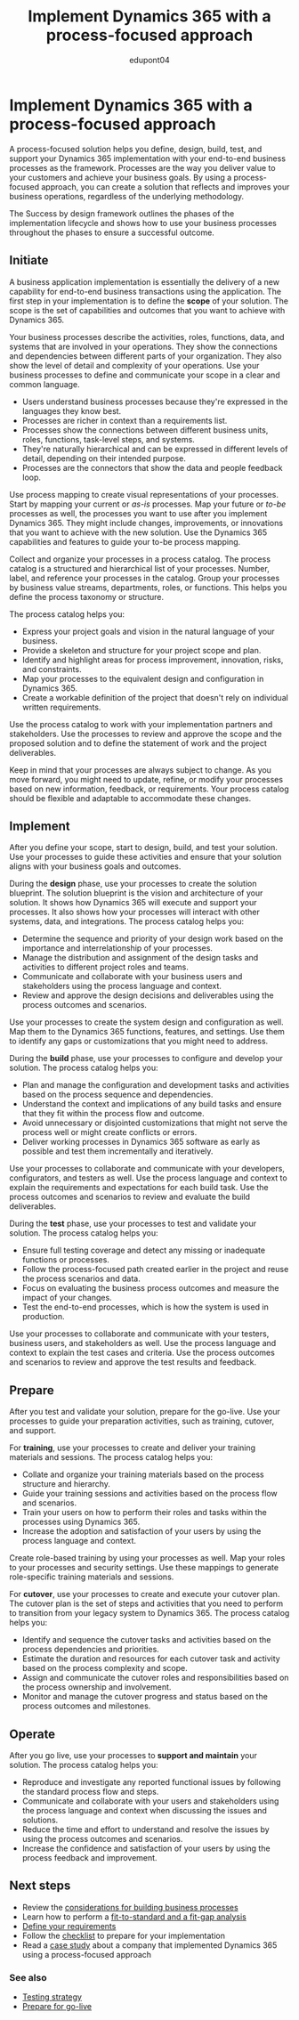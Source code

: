 ﻿---
title: Implement Dynamics 365 with a process-focused approach
description: Learn how to use the Success by design framework to guide your implementation lifecycle with a process-focused approach that aligns with your business goals and outcomes.
ms.date: 01/16/2024
ms.topic: conceptual
author: edupont04
ms.author: veneva
ms.reviewer: edupont
ms.custom:
  - ai-seo-date: 01/16/2024
  - ai-gen-docs-bap
  - ai-gen-title
  - ai-gen-desc
content_well_notification: AI-contribution
---

# Implement Dynamics 365 with a process-focused approach

A process-focused solution helps you define, design, build, test, and support your Dynamics 365 implementation with your end-to-end business processes as the framework. Processes are the way you deliver value to your customers and achieve your business goals. By using a process-focused approach, you can create a solution that reflects and improves your business operations, regardless of the underlying methodology.

The Success by design framework outlines the phases of the implementation lifecycle and shows how to use your business processes throughout the phases to ensure a successful outcome.

## Initiate

A business application implementation is essentially the delivery of a new capability for end-to-end business transactions using the application. The first step in your implementation is to define the **scope** of your solution. The scope is the set of capabilities and outcomes that you want to achieve with Dynamics 365.

Your business processes describe the activities, roles, functions, data, and systems that are involved in your operations. They show the connections and dependencies between different parts of your organization. They also show the level of detail and complexity of your operations. Use your business processes to define and communicate your scope in a clear and common language.

- Users understand business processes because they're expressed in the languages they know best.
- Processes are richer in context than a requirements list.
- Processes show the connections between different business units, roles, functions, task-level steps, and systems.
- They're naturally hierarchical and can be expressed in different levels of detail, depending on their intended purpose.
- Processes are the connectors that show the data and people feedback loop.

Use process mapping to create visual representations of your processes. Start by mapping your current or *as-is* processes. Map your future or *to-be* processes as well, the processes you want to use after you implement Dynamics 365. They might include changes, improvements, or innovations that you want to achieve with the new solution. Use the Dynamics 365 capabilities and features to guide your to-be process mapping.

Collect and organize your processes in a process catalog. The process catalog is a structured and hierarchical list of your processes. Number, label, and reference your processes in the catalog. Group your processes by business value streams, departments, roles, or functions. This helps you define the process taxonomy or structure.

The process catalog helps you:

- Express your project goals and vision in the natural language of your business.
- Provide a skeleton and structure for your project scope and plan.
- Identify and highlight areas for process improvement, innovation, risks, and constraints.
- Map your processes to the equivalent design and configuration in Dynamics 365.
- Create a workable definition of the project that doesn't rely on individual written requirements.

Use the process catalog to work with your implementation partners and stakeholders. Use the processes to review and approve the scope and the proposed solution and to define the statement of work and the project deliverables.

Keep in mind that your processes are always subject to change. As you move forward, you might need to update, refine, or modify your processes based on new information, feedback, or requirements. Your process catalog should be flexible and adaptable to accommodate these changes.

## Implement

After you define your scope, start to design, build, and test your solution. Use your processes to guide these activities and ensure that your solution aligns with your business goals and outcomes.

During the **design** phase, use your processes to create the solution blueprint. The solution blueprint is the vision and architecture of your solution. It shows how Dynamics 365 will execute and support your processes. It also shows how your processes will interact with other systems, data, and integrations. The process catalog helps you:

- Determine the sequence and priority of your design work based on the importance and interrelationship of your processes.
- Manage the distribution and assignment of the design tasks and activities to different project roles and teams.
- Communicate and collaborate with your business users and stakeholders using the process language and context.
- Review and approve the design decisions and deliverables using the process outcomes and scenarios.

Use your processes to create the system design and configuration as well. Map them to the Dynamics 365 functions, features, and settings. Use them to identify any gaps or customizations that you might need to address.

During the **build** phase, use your processes to configure and develop your solution. The process catalog helps you:

- Plan and manage the configuration and development tasks and activities based on the process sequence and dependencies.
- Understand the context and implications of any build tasks and ensure that they fit within the process flow and outcome.
- Avoid unnecessary or disjointed customizations that might not serve the process well or might create conflicts or errors.
- Deliver working processes in Dynamics 365 software as early as possible and test them incrementally and iteratively.

Use your processes to collaborate and communicate with your developers, configurators, and testers as well. Use the process language and context to explain the requirements and expectations for each build task. Use the process outcomes and scenarios to review and evaluate the build deliverables.

During the **test** phase, use your processes to test and validate your solution. The process catalog helps you:

- Ensure full testing coverage and detect any missing or inadequate functions or processes.
- Follow the process-focused path created earlier in the project and reuse the process scenarios and data.
- Focus on evaluating the business process outcomes and measure the impact of your changes.
- Test the end-to-end processes, which is how the system is used in production.

Use your processes to collaborate and communicate with your testers, business users, and stakeholders as well. Use the process language and context to explain the test cases and criteria. Use the process outcomes and scenarios to review and approve the test results and feedback.

## Prepare

After you test and validate your solution, prepare for the go-live. Use your processes to guide your preparation activities, such as training, cutover, and support.

For **training**, use your processes to create and deliver your training materials and sessions. The process catalog helps you:

- Collate and organize your training materials based on the process structure and hierarchy.
- Guide your training sessions and activities based on the process flow and scenarios.
- Train your users on how to perform their roles and tasks within the processes using Dynamics 365.
- Increase the adoption and satisfaction of your users by using the process language and context.

Create role-based training by using your processes as well. Map your roles to your processes and security settings. Use these mappings to generate role-specific training materials and sessions.

For **cutover**, use your processes to create and execute your cutover plan. The cutover plan is the set of steps and activities that you need to perform to transition from your legacy system to Dynamics 365. The process catalog helps you:

- Identify and sequence the cutover tasks and activities based on the process dependencies and priorities.
- Estimate the duration and resources for each cutover task and activity based on the process complexity and scope.
- Assign and communicate the cutover roles and responsibilities based on the process ownership and involvement.
- Monitor and manage the cutover progress and status based on the process outcomes and milestones.

## Operate

After you go live, use your processes to **support and maintain** your solution. The process catalog helps you:

- Reproduce and investigate any reported functional issues by following the standard process flow and steps.
- Communicate and collaborate with your users and stakeholders using the process language and context when discussing the issues and solutions.
- Reduce the time and effort to understand and resolve the issues by using the process outcomes and scenarios.
- Increase the confidence and satisfaction of your users by using the process feedback and improvement.

## Next steps

- Review the [considerations for building business processes](process-focused-solution-considerations-building-business-processes.md)
- Learn how to perform a [fit-to-standard and a fit-gap analysis](process-focused-solution-fit-to-standard-fit-gap-analysis.md)
- [Define your requirements](process-focused-solution-define-requirements.md)
- Follow the [checklist](process-focused-solution-checklist.md) to prepare for your implementation
- Read a [case study](process-focused-solution-case-study-journey.md) about a company that implemented Dynamics 365 using a process-focused approach

### See also

- [Testing strategy](testing-strategy.md)
- [Prepare for go-live](prepare-to-go-live.md)
